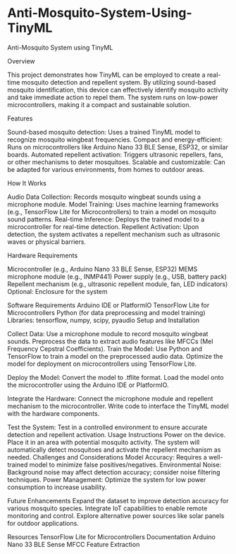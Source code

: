 # Anti-Mosquito-System-Using-TinyML

Anti-Mosquito System using TinyML

Overview

This project demonstrates how TinyML can be employed to create a real-time mosquito detection and repellent system. By utilizing sound-based mosquito identification, this device can effectively identify mosquito activity and take immediate action to repel them. The system runs on low-power microcontrollers, making it a compact and sustainable solution.

Features

Sound-based mosquito detection: Uses a trained TinyML model to recognize mosquito wingbeat frequencies.
Compact and energy-efficient: Runs on microcontrollers like Arduino Nano 33 BLE Sense, ESP32, or similar boards.
Automated repellent activation: Triggers ultrasonic repellers, fans, or other mechanisms to deter mosquitoes.
Scalable and customizable: Can be adapted for various environments, from homes to outdoor areas.

How It Works

Audio Data Collection: Records mosquito wingbeat sounds using a microphone module.
Model Training: Uses machine learning frameworks (e.g., TensorFlow Lite for Microcontrollers) to train a model on mosquito sound patterns.
Real-time Inference: Deploys the trained model to a microcontroller for real-time detection.
Repellent Activation: Upon detection, the system activates a repellent mechanism such as ultrasonic waves or physical barriers.

Hardware Requirements

Microcontroller (e.g., Arduino Nano 33 BLE Sense, ESP32)
MEMS microphone module (e.g., INMP441)
Power supply (e.g., USB, battery pack)
Repellent mechanism (e.g., ultrasonic repellent module, fan, LED indicators)
Optional: Enclosure for the system

Software Requirements
Arduino IDE or PlatformIO
TensorFlow Lite for Microcontrollers
Python (for data preprocessing and model training)
Libraries: tensorflow, numpy, scipy, pyaudio
Setup and Installation

Collect Data:
Use a microphone module to record mosquito wingbeat sounds.
Preprocess the data to extract audio features like MFCCs (Mel Frequency Cepstral Coefficients).
Train the Model:
Use Python and TensorFlow to train a model on the preprocessed audio data.
Optimize the model for deployment on microcontrollers using TensorFlow Lite.

Deploy the Model:
Convert the model to .tflite format.
Load the model onto the microcontroller using the Arduino IDE or PlatformIO.

Integrate the Hardware:
Connect the microphone module and repellent mechanism to the microcontroller.
Write code to interface the TinyML model with the hardware components.

Test the System:
Test in a controlled environment to ensure accurate detection and repellent activation.
Usage Instructions
Power on the device.
Place it in an area with potential mosquito activity.
The system will automatically detect mosquitoes and activate the repellent mechanism as needed.
Challenges and Considerations
Model Accuracy: Requires a well-trained model to minimize false positives/negatives.
Environmental Noise: Background noise may affect detection accuracy; consider noise filtering techniques.
Power Management: Optimize the system for low power consumption to increase usability.

Future Enhancements
Expand the dataset to improve detection accuracy for various mosquito species.
Integrate IoT capabilities to enable remote monitoring and control.
Explore alternative power sources like solar panels for outdoor applications.

Resources
TensorFlow Lite for Microcontrollers Documentation
Arduino Nano 33 BLE Sense
MFCC Feature Extraction

